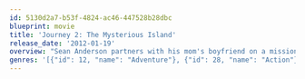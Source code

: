 ```yaml
---
id: 5130d2a7-b53f-4824-ac46-447528b28dbc
blueprint: movie
title: 'Journey 2: The Mysterious Island'
release_date: '2012-01-19'
overview: "Sean Anderson partners with his mom's boyfriend on a mission to find his grandfather, who is thought to be missing on a mythical island."
genres: '[{"id": 12, "name": "Adventure"}, {"id": 28, "name": "Action"}, {"id": 878, "name": "Science Fiction"}]'
---
```

